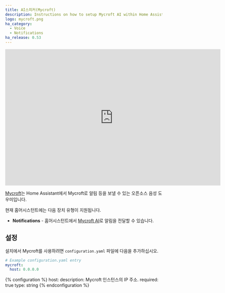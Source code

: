 ```yaml
---
title: AI스피커(Mycroft)
description: Instructions on how to setup Mycroft AI within Home Assistant.
logo: mycroft.png
ha_category:
  - Voice
  - Notifications
ha_release: 0.53
---
```


<div class='videoWrapper'>
<iframe width="690" height="437" src="https://www.youtube.com/embed/inkBNhzOGTU" frameborder="0" allow="accelerometer; autoplay; encrypted-media; gyroscope; picture-in-picture" allowfullscreen></iframe>
</div>

[Mycroft](https://mycroft.ai)는 Home Assistant에서 Mycroft로 알림 등을 보낼 수 있는 오픈소스 음성 도우미입니다.

현재 홈어시스턴트에는 다음 장치 유형이 지원됩니다.

- **Notifications** - 홈어시스턴트에서 [Mycroft AI](https://mycroft.ai/)로 알림을 전달할 수 있습니다.


## 설정

설치에서 Mycroft를 사용하려면 `configuration.yaml` 파일에 다음을 추가하십시오.

```yaml
# Example configuration.yaml entry
mycroft:
  host: 0.0.0.0
```

{% configuration %}
host:
  description: Mycroft 인스턴스의 IP 주소.
  required: true
  type: string
{% endconfiguration %}
